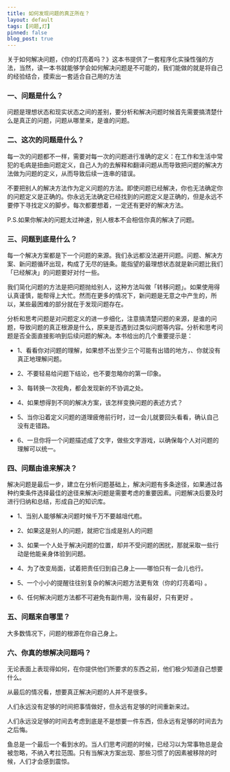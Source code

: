 ```yaml
---
title: 如何发现问题的真正所在？
layout: default
tags: [问题,灯]
pinned: false
blog_post: true
---
```



关于如何解决问题，《你的灯亮着吗？》这本书提供了一套程序化实操性强的方法，当然，读一本书就能够学会如何解决问题是不可能的，我们能做的就是将自己的经验结合，摸索出一套适合自己用的方法

### 一、问题是什么？

问题是理想状态和现实状态之间的差别，要分析和解决问题时候首先需要搞清楚什么是真正的问题，问题从哪里来，是谁的问题。


### 二、这次的问题是什么？

每一次的问题都不一样，需要对每一次的问题进行准确的定义：在工作和生活中常犯的毛病是扭曲问题定义，自己人为的去解释和翻译问题从而导致把问题的解决方法做为问题的定义，从而导致后续一连串的错误。

不要把别人的解决方法作为定义问题的方法。即使问题已经解决，你也无法确定你的问题定义是正确的。你永远无法确定已经找到的问题定义是正确的，但是永远不要停下寻找定义的脚步。每次都要想着，一定还有更好的解决方法。

P.S.如果你解决的问题太过神速，别人根本不会相信你真的解决了问题。

### 三、问题到底是什么？

每一个解决方案都是下一个问题的来源。我们永远都没法避开问题。问题、解决方案、新问题循环出现，构成了无尽的链条。能指望的最理想状态就是新问题比我们「已经解决」的问题要好对付一些。

我们简化问题的方法是把问题抛给别人，这种方法叫做「转移问题」。如果使用得认真谨慎，能帮得上大忙。然而在更多的情况下，新问题是无意之中产生的，所以，某些最困难的部分就在于发现问题存在。

分析和思考问题是对问题定义的进一步细化，注意搞清楚问题的来源，是谁的问题，导致问题的真正根源是什么，原来是否遇到过类似问题等内容。分析和思考问题是否全面直接影响到后续问题的解决。本书给出的几个重要提示是： 
　　 
- 1、看看你对问题的理解，如果想不出至少三个可能有出错的地方，、你就没有真正地理解问题。

- 2、不要轻易给问题下结论，也不要忽略你的第一印象。

- 3、每转换一次视角，都会发现新的不协调之处。

- 4、如果想得到不同的解决方案，该怎样变换问题的表述方式？

- 5、当你沿着定义问题的道理疲倦前行时，过一会儿就要回头看看，确认自己没有走错路。

- 6、一旦你将一个问题描述成了文字，做些文字游戏，以确保每个人对问题的理解可以统一。

### 四、问题由谁来解决？

解决问题是最后一步，建立在分析问题基础上，解决问题有多条途径，如果通过各种约束条件选择最佳的途径来解决问题是需要考虑的重要因素。问题解决后要及时进行归纳和总结，形成自己的知识库。 
　　 
- 1、当别人能够解决问题时候千万不要越俎代庖。

- 2、如果这是别人的问题，就把它当成是别人的问题

- 3、如果一个人处于解决问题的位置，却并不受问题的困扰，那就采取一些行动是他能亲身体验到问题。

- 4、为了改变局面，试着把责任归到自己身上——哪怕只有一会儿也行。

- 5、一个小小的提醒往往别复杂的解决问题方法更有效（你的灯亮着吗) 。

- 6、任何解决问题方法都不可避免有副作用，没有最好，只有更好 。

### 五、问题来自哪里？

大多数情况下，问题的根源在你自己身上。

### 六、你真的想解决问题吗？

无论表面上表现得如何，在你提供他们所要求的东西之前，他们极少知道自己想要什么。

从最后的情况看，想要真正解决问题的人并不是很多。

人们永远没有足够的时间把事情做好，但永远有足够的时间重新来过。

人们永远没足够的时间去考虑到底是不是想要一件东西，但永远有足够的时间去为之后悔。

鱼总是一个最后一个看到水的。当人们思考问题的时候，已经习以为常事物总是会被忽略，不纳入考拉范围。只有当解决方案出现、那些习惯了的因素被移除的时候，人们才会感到震惊。

